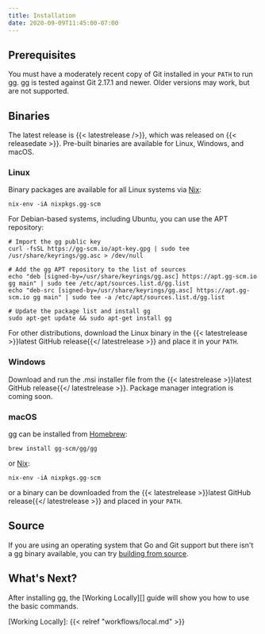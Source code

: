 ```yaml
---
title: Installation
date: 2020-09-09T11:45:00-07:00
---
```


## Prerequisites

You must have a moderately recent copy of Git installed in your `PATH` to
run gg. gg is tested against Git 2.17.1 and newer. Older versions may work, but
are not supported.

## Binaries

The latest release is {{< latestrelease />}}, which was released on
{{< releasedate >}}. Pre-built binaries are available for Linux, Windows,
and macOS.

### Linux

Binary packages are available for all Linux systems via [Nix][]:

```shell
nix-env -iA nixpkgs.gg-scm
```

For Debian-based systems, including Ubuntu, you can use the APT repository:

```shell
# Import the gg public key
curl -fsSL https://gg-scm.io/apt-key.gpg | sudo tee /usr/share/keyrings/gg.asc > /dev/null

# Add the gg APT repository to the list of sources
echo "deb [signed-by=/usr/share/keyrings/gg.asc] https://apt.gg-scm.io gg main" | sudo tee /etc/apt/sources.list.d/gg.list
echo "deb-src [signed-by=/usr/share/keyrings/gg.asc] https://apt.gg-scm.io gg main" | sudo tee -a /etc/apt/sources.list.d/gg.list

# Update the package list and install gg
sudo apt-get update && sudo apt-get install gg
```

For other distributions, download the Linux binary in the
{{< latestrelease >}}latest GitHub release{{</ latestrelease >}} and place it
in your `PATH`.

[Nix]: https://nixos.org/

### Windows

Download and run the .msi installer file from the {{< latestrelease >}}latest
GitHub release{{</ latestrelease >}}. Package manager integration is coming
soon.

### macOS

gg can be installed from [Homebrew][]:

```shell
brew install gg-scm/gg/gg
```

or [Nix][]:

```shell
nix-env -iA nixpkgs.gg-scm
```

or a binary can be downloaded from the {{< latestrelease >}}latest GitHub
release{{</ latestrelease >}} and placed in your `PATH`.

[Homebrew]: https://brew.sh/

## Source

If you are using an operating system that Go and Git support but there isn't a
gg binary available, you can try [building from source][].

[building from source]: https://github.com/gg-scm/gg/blob/main/CONTRIBUTING.md#building-from-source

## What's Next?

After installing gg, the [Working Locally][] guide will show you how to use the
basic commands.

[Working Locally]: {{< relref "workflows/local.md" >}}
